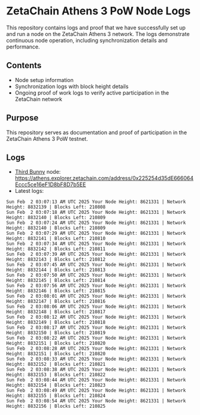 # ZetaChain Athens 3 PoW Node Logs
This repository contains logs and proof that we have successfully set up and run a node on the ZetaChain Athens 3 network. The logs demonstrate continuous node operation, including synchronization details and performance.

## Contents
- Node setup information
- Synchronization logs with block height details
- Ongoing proof of work logs to verify active participation in the ZetaChain network

## Purpose
This repository serves as documentation and proof of participation in the ZetaChain Athens 3 PoW testnet.

## Logs

- [Third Bunny](https://thirdbunny.xyz/) node: https://athens.explorer.zetachain.com/address/0x225254d35dE666064Eccc5ce16eF1D8bF8D7b5EE
- Latest logs:
```
Sun Feb  2 03:07:13 AM UTC 2025 Your Node Height: 8621331 | Network Height: 8832139 | Blocks Left: 210808
Sun Feb  2 03:07:18 AM UTC 2025 Your Node Height: 8621331 | Network Height: 8832140 | Blocks Left: 210809
Sun Feb  2 03:07:24 AM UTC 2025 Your Node Height: 8621331 | Network Height: 8832140 | Blocks Left: 210809
Sun Feb  2 03:07:29 AM UTC 2025 Your Node Height: 8621331 | Network Height: 8832141 | Blocks Left: 210810
Sun Feb  2 03:07:34 AM UTC 2025 Your Node Height: 8621331 | Network Height: 8832142 | Blocks Left: 210811
Sun Feb  2 03:07:39 AM UTC 2025 Your Node Height: 8621331 | Network Height: 8832143 | Blocks Left: 210812
Sun Feb  2 03:07:45 AM UTC 2025 Your Node Height: 8621331 | Network Height: 8832144 | Blocks Left: 210813
Sun Feb  2 03:07:50 AM UTC 2025 Your Node Height: 8621331 | Network Height: 8832145 | Blocks Left: 210814
Sun Feb  2 03:07:56 AM UTC 2025 Your Node Height: 8621331 | Network Height: 8832146 | Blocks Left: 210815
Sun Feb  2 03:08:01 AM UTC 2025 Your Node Height: 8621331 | Network Height: 8832147 | Blocks Left: 210816
Sun Feb  2 03:08:06 AM UTC 2025 Your Node Height: 8621331 | Network Height: 8832148 | Blocks Left: 210817
Sun Feb  2 03:08:12 AM UTC 2025 Your Node Height: 8621331 | Network Height: 8832149 | Blocks Left: 210818
Sun Feb  2 03:08:17 AM UTC 2025 Your Node Height: 8621331 | Network Height: 8832150 | Blocks Left: 210819
Sun Feb  2 03:08:22 AM UTC 2025 Your Node Height: 8621331 | Network Height: 8832151 | Blocks Left: 210820
Sun Feb  2 03:08:28 AM UTC 2025 Your Node Height: 8621331 | Network Height: 8832151 | Blocks Left: 210820
Sun Feb  2 03:08:33 AM UTC 2025 Your Node Height: 8621331 | Network Height: 8832152 | Blocks Left: 210821
Sun Feb  2 03:08:38 AM UTC 2025 Your Node Height: 8621331 | Network Height: 8832153 | Blocks Left: 210822
Sun Feb  2 03:08:44 AM UTC 2025 Your Node Height: 8621331 | Network Height: 8832154 | Blocks Left: 210823
Sun Feb  2 03:08:49 AM UTC 2025 Your Node Height: 8621331 | Network Height: 8832155 | Blocks Left: 210824
Sun Feb  2 03:08:54 AM UTC 2025 Your Node Height: 8621331 | Network Height: 8832156 | Blocks Left: 210825
```
